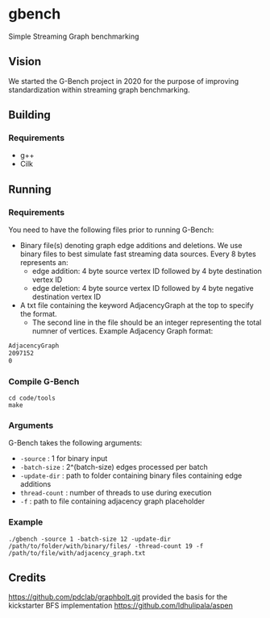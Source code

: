 # gbench
Simple Streaming Graph benchmarking

## Vision

We started the G-Bench project in 2020 for the purpose of improving standardization within streaming graph benchmarking.

## Building

### Requirements
- g++
- Cilk

## Running

### Requirements
You need to have the following files prior to running G-Bench:
- Binary file(s) denoting graph edge additions and deletions. We use binary files to best simulate fast streaming data sources. Every 8 bytes represents an:
    - edge addition: 4 byte source vertex ID followed by 4 byte destination vertex ID
    - edge deletion: 4 byte source vertex ID followed by 4 byte negative destination vertex ID
- A txt file containing the keyword AdjacencyGraph at the top to specify the format. 
    - The second line in the file should be an integer representing the total numner of vertices.
Example Adjacency Graph format:
 ```txt
 AdjacencyGraph
 2097152 
 0
 ```

### Compile G-Bench 

```shell
cd code/tools
make
```

### Arguments
G-Bench takes the following arguments:
- `-source` : 1 for binary input
- `-batch-size` : 2^(batch-size) edges processed per batch
- `-update-dir` : path to folder containing binary files containing edge additions
- `thread-count` : number of threads to use during execution
- `-f` : path to file containing adjacency graph placeholder

### Example
``` shell
./gbench -source 1 -batch-size 12 -update-dir /path/to/folder/with/binary/files/ -thread-count 19 -f /path/to/file/with/adjacency_graph.txt
```

## Credits
https://github.com/pdclab/graphbolt.git provided the basis for the kickstarter BFS implementation
https://github.com/ldhulipala/aspen
